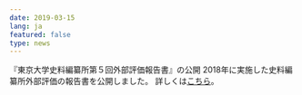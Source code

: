 ```yaml
---
date: 2019-03-15
lang: ja
featured: false
type: news
---
```

『東京大学史料編纂所第５回外部評価報告書』の公開
2018年に実施した史料編纂所外部評価の報告書を公開しました。
詳しくは<a href="/news/2018/calendar2019.pdf" target="_blank">こちら</a>。
